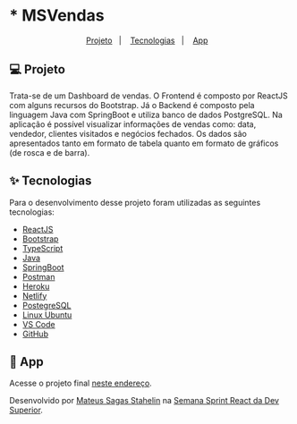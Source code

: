 # * MSVendas

<p align="center">
  <a href="#-projeto">Projeto</a>&nbsp;&nbsp;&nbsp;|&nbsp;&nbsp;&nbsp;
  <a href="#-tecnologias">Tecnologias</a>&nbsp;&nbsp;&nbsp;|&nbsp;&nbsp;&nbsp;
  <a href="#-App">App</a>&nbsp;&nbsp;&nbsp;
</p>

## 💻 Projeto

Trata-se de um Dashboard de vendas.
O Frontend é composto por ReactJS com alguns recursos do Bootstrap.
Já o Backend é composto pela linguagem Java com SpringBoot e utiliza banco de dados PostgreSQL.
Na aplicação é possível visualizar informações de vendas como: data, vendedor, clientes visitados e negócios fechados. Os dados são apresentados tanto em formato de tabela quanto em formato de gráficos (de rosca e de barra).

## ✨ Tecnologias

Para o desenvolvimento desse projeto foram utilizadas as seguintes tecnologias:

- [ReactJS](https://reactjs.org)
- [Bootstrap](https://getbootstrap.com)
- [TypeScript](https://www.typescriptlang.org/)
- [Java](https://www.java.com/pt-BR/)
- [SpringBoot](https://spring.io/projects/spring-boot)
- [Postman](https://www.postman.com/downloads/)
- [Heroku](https://dashboard.heroku.com/apps)
- [Netlify](https://www.netlify.com)
- [PostegreSQL](https://www.postgresql.org)
- [Linux Ubuntu](https://ubuntu.com)
- [VS Code](https://code.visualstudio.com/)
- [GitHub](https://github.com/)

## 🚀 App

Acesse o projeto final [neste endereço](https://msvendas.netlify.app/).

Desenvolvido por [Mateus Sagas Stahelin](https://www.linkedin.com/in/mateus-sagas-stahelin-03177275/) na [Semana Sprint React da Dev Superior](https://devsuperior.com.br/sds4-inscricao-org).
